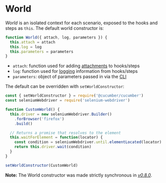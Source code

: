 # World

*World* is an isolated context for each scenario, exposed to the hooks and steps as `this`.
The default world constructor is:

```javascript
function World({ attach, log, parameters }) {
  this.attach = attach
  this.log = log
  this.parameters = parameters
}
```

* `attach`: function used for adding [attachments](./attachments.md) to hooks/steps
* `log`: function used for [logging](./attachments.md#logging) information from hooks/steps
* `parameters`: object of parameters passed in via the [CLI](../cli.md#world-parameters)

The default can be overridden with `setWorldConstructor`:

```javascript
const { setWorldConstructor } = require('@cucumber/cucumber')
const seleniumWebdriver = require('selenium-webdriver')

function CustomWorld() {
  this.driver = new seleniumWebdriver.Builder()
    .forBrowser('firefox')
    .build()

  // Returns a promise that resolves to the element
  this.waitForElement = function(locator) {
    const condition = seleniumWebdriver.until.elementLocated(locator)
    return this.driver.wait(condition)
  }
}

setWorldConstructor(CustomWorld)
```

**Note:** The World constructor was made strictly synchronous in *[v0.8.0](https://github.com/cucumber/cucumber-js/releases/tag/v0.8.0)*.
